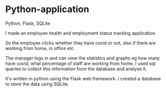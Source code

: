 # Python-application
Python, Flask, SQLite

I made an employee health and employment status tracking application.

So the employee clicks whether they have covid or not, also if there are working from home, in office etc

The manager logs in and can view the statistics and graphs eg how many have covid, what percentage of staff are working from home. I used sql queries to collect this information from the database and analyse it.

It's written in python using the Flask web framework. I created a database to store the data using SQLite. 
